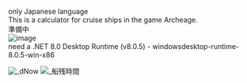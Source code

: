 only Japanese language  
This is a calculator for cruise ships in the game Archeage.  
準備中  
![image](https://github.com/606musical/CruiseShipStatusDisplay/assets/170735828/db347cf2-f025-4925-af8a-33113d262bca)  
need a .NET 8.0 Desktop Runtime (v8.0.5) - windowsdesktop-runtime-8.0.5-win-x86  
  
![_dNow](https://github.com/606musical/CruiseShipStatusDisplay/assets/170735828/a32d0e92-9a9c-456d-9b63-476089a1bb2c) ![_船残時間](https://github.com/606musical/CruiseShipStatusDisplay/assets/170735828/b335ca92-4152-4c41-a887-26ab2f1e6209)
